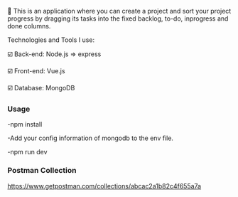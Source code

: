 🔎 This is an application where you can create a project and sort your project progress by dragging its tasks into the fixed backlog, to-do, inprogress and done columns.

Technologies and Tools I use:

 :ballot_box_with_check: Back-end: Node.js => express
 
 :ballot_box_with_check: Front-end: Vue.js
 
 :ballot_box_with_check: Database: MongoDB
 

  
### Usage
-npm install

-Add your config information of mongodb to the env file.

-npm run dev


### Postman Collection 
https://www.getpostman.com/collections/abcac2a1b82c4f655a7a
